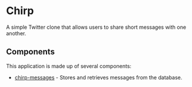 # Chirp

A simple Twitter clone that allows users to share short messages with one another.

## Components

This application is made up of several components:

* [chirp-messages](chirp-messages) - Stores and retrieves messages from the database.
